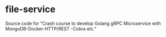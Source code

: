 # file-service

Source code for "Crash course to develop Golang gRPC Microservice with MongoDB-Docker-HTTP/REST -Cobra etc."
